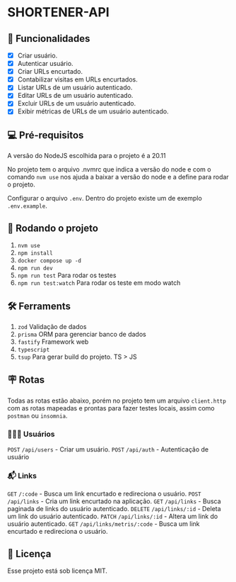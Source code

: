 # SHORTENER-API

## 🎯 Funcionalidades

- [x] Criar usuário.
- [x] Autenticar usuário.
- [x] Criar URLs encurtado.
- [x] Contabilizar visitas em URLs encurtados.
- [x] Listar URLs de um usuário autenticado.
- [x] Editar URLs de um usuário autenticado.
- [x] Excluir URLs de um usuário autenticado.
- [x] Exibir métricas de URLs de um usuário autenticado.

## 💻 Pré-requisitos

A versão do NodeJS escolhida para o projeto é a 20.11

No projeto tem o arquivo .nvmrc que indica a versão do node e com o comando `nvm use` 
nos ajuda a baixar a versão do node e a define para rodar o projeto.

Configurar o arquivo `.env`. Dentro do projeto existe um de exemplo `.env.example`.


## 🚀 Rodando o projeto

1. `nvm use`
2. `npm install`
3. `docker compose up -d`
4. `npm run dev`
5. `npm run test` Para rodar os testes
6. `npm run test:watch` Para rodar os teste em modo watch

## 🛠️ Ferraments

1. `zod` Validação de dados
2. `prisma` ORM para gerenciar banco de dados
3. `fastify` Framework web
4. `typescript`
5. `tsup` Para gerar build do projeto. TS > JS

## 🪧 Rotas

Todas as rotas estão abaixo, porém no projeto tem um arquivo `client.http` com as 
rotas mapeadas e prontas para fazer testes locais, assim como `postman` ou `insomnia`.

### 🧛🏻‍♂️ Usuários
`POST` `/api/users` - Criar um usuário.
`POST` `/api/auth` - Autenticação de usuário

### 📬 Links
`GET`    `/:code`  - Busca um link encurtado e redireciona o usuário.
`POST`   `/api/links`  - Cria um link encurtado na aplicação.
`GET`    `/api/links`  - Busca paginada de links do usuário autenticado.
`DELETE` `/api/links/:id`  - Deleta um link do usuário autenticado.
`PATCH`  `/api/links/:id`  - Altera um link do usuário autenticado.
`GET`    `/api/links/metris/:code`  - Busca um link encurtado e redireciona o usuário.

## 📝 Licença
Esse projeto está sob licença MIT.